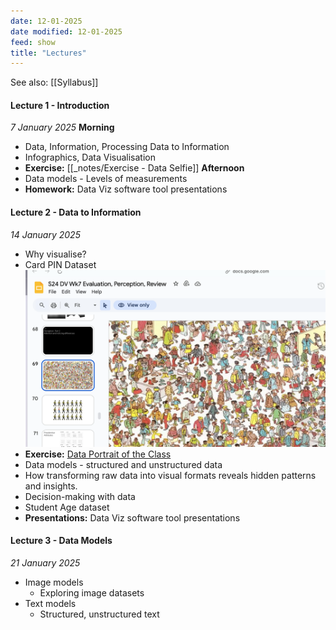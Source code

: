 ```yaml
---
date: 12-01-2025
date modified: 12-01-2025
feed: show
title: "Lectures"
---
```


See also: [[Syllabus]]

#### Lecture 1 - Introduction
*7 January 2025*
**Morning**
- Data, Information, Processing Data to Information
- Infographics, Data Visualisation
- **Exercise:** [[_notes/Exercise - Data Selfie]]
**Afternoon**
- Data models - Levels of measurements
- **Homework:** Data Viz software tool presentations
#### Lecture 2 - Data to Information
*14 January 2025*
- Why visualise?
- Card PIN Dataset
![](assets/img/waldo.png)
- **Exercise:** [Data Portrait of the Class](https://blog.gramener.com/data-portraits-personalized-data-sketches/)
- Data models - structured and unstructured data
- How transforming raw data into visual formats reveals hidden patterns and insights.
- Decision-making with data
- Student Age dataset
- **Presentations:** Data Viz software tool presentations

#### Lecture 3 - Data Models
*21 January 2025*
- Image models
	- Exploring image datasets
- Text models
	- Structured, unstructured text